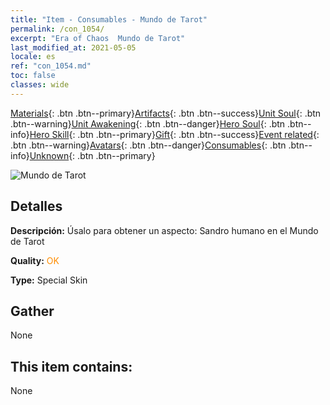 ```yaml
---
title: "Item - Consumables - Mundo de Tarot"
permalink: /con_1054/
excerpt: "Era of Chaos  Mundo de Tarot"
last_modified_at: 2021-05-05
locale: es
ref: "con_1054.md"
toc: false
classes: wide
---
```

 [Materials](/ItemsES/){: .btn .btn--primary}[Artifacts](/ItemsES/Artifacts/){: .btn .btn--success}[Unit Soul](/ItemsES/UnitSoul/){: .btn .btn--warning}[Unit Awakening](/ItemsES/UnitAwakening/){: .btn .btn--danger}[Hero Soul](/ItemsES/HeroSoul/){: .btn .btn--info}[Hero Skill](/ItemsES/HeroSkill/){: .btn .btn--primary}[Gift](/ItemsES/Gift/){: .btn .btn--success}[Event related](/ItemsES/Events/){: .btn .btn--warning}[Avatars](/ItemsES/Avatars/){: .btn .btn--danger}[Consumables](/ItemsES/Consumables/){: .btn .btn--info}[Unknown](/ItemsES/Unknown/){: .btn .btn--primary}

 ![Mundo de Tarot](/images/h/h_HumanSandro3.jpg)

## Detalles
 **Descripción:** Úsalo para obtener un aspecto: Sandro humano en el Mundo de Tarot

 **Quality:** <span style="color: #FF8C00">OK</span>

 **Type:** Special Skin

## Gather

  None

## This item contains:

  None

